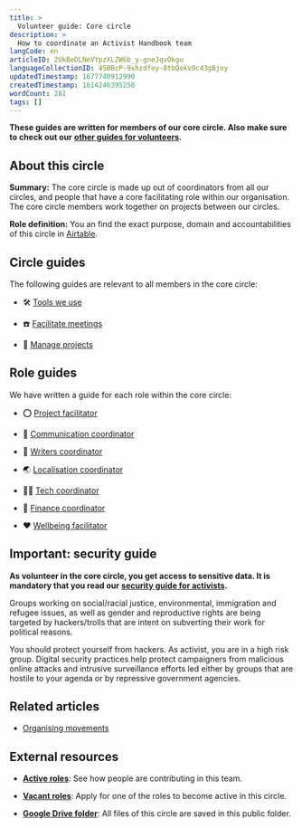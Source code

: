 ```yaml
---
title: >
  Volunteer guide: Core circle
description: >
  How to coordinate an Activist Handbook team
langCode: en
articleID: 2UkBeDLNeVYpzXLZW6b_y-gneJqvOkgu
languageCollectionID: 45BBcP-9xhzdfoy-8tbQokv9c43gBjoy
updatedTimestamp: 1677740912990
createdTimestamp: 1614246395258
wordCount: 281
tags: []
---
```


**These guides are written for members of our core circle. Also make sure to check out our** [**other guides for volunteers**](/support)**.**

## **About this circle**

**Summary:** The core circle is made up out of coordinators from all our circles, and people that have a core facilitating role within our organisation. The core circle members work together on projects between our circles.

**Role definition:** You an find the exact purpose, domain and accountabilities of this circle in [Airtable](https://airtable.com/shrnow8KNDUtO4oGq/tblTRJuhY3VDCNwJr/viwQ80eK0aE226gpv/recNWizDaomz4vuHn).

## Circle guides

The following guides are relevant to all members in the core circle:

-   🛠 [Tools we use](/support/core/tools)
    
-   ☎️ [Facilitate meetings](/support/core/facilitate-meetings)
    
-   📂 [Manage projects](/support/core/manage-projects)
    

## Role guides

We have written a guide for each role within the core circle:

-   ⭕️ [Project facilitator](/support/core/project-facilitator)
    
-   💬 [Communication coordinator](/support/communication/coordinator)
    
-   📝 [Writers coordinator](/support/writers/coordinator)
    
-   🌏 [Localisation coordinator](/support/localisation/coordinator)
    
-   👩‍💻 [Tech coordinator](/support/tech/coordinator)
    
-   🤑 [Finance coordinator](/support/finance/coordinator)
    
-   **❤️** [Wellbeing facilitator](/support/core/wellbeing-facilitator)
    

## Important: security guide

**As volunteer in the core circle, you get access to sensitive data. It is mandatory that you read our** [**security guide for activists**](/tools/security)**.**

Groups working on social/racial justice, environmental, immigration and refugee issues, as well as gender and reproductive rights are being targeted by hackers/trolls that are intent on subverting their work for political reasons.

You should protect yourself from hackers. As activist, you are in a high risk group. Digital security practices help protect campaigners from malicious online attacks and intrusive surveillance efforts led either by groups that are hostile to your agenda or by repressive government agencies.

## Related articles

-   [Organising movements](/organising)
    

## External resources

-   [**Active roles**](https://airtable.com/shrgU5rF75woG9SHq?filter_Circles=Core%20circle): See how people are contributing in this team.
    
-   [**Vacant roles**](https://airtable.com/shrwlhB02r8fij4TW?filter_Circles=Core%20circle): Apply for one of the roles to become active in this circle.
    
-   [**Google Drive folder**](https://drive.google.com/drive/folders/1-qx1LrD_z4anb8zg1kfdJ0YoU3-GH8Al?usp=sharing): All files of this circle are saved in this public folder.
